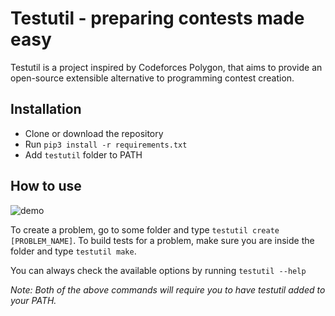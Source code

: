 # Testutil - preparing contests made easy

Testutil is a project inspired by Codeforces Polygon,
that aims to provide an open-source extensible alternative to programming contest creation.


## Installation

- Clone or download the repository
- Run `pip3 install -r requirements.txt`
- Add `testutil` folder to PATH


## How to use

![demo](https://i.ibb.co/NNKBrWF/demo3.gif)

To create a problem, go to some folder and type `testutil create [PROBLEM_NAME]`. To build tests for a problem, make sure you are inside the folder and type `testutil make`.

You can always check the available options by running `testutil --help`

_Note: Both of the above commands will require you to have testutil added to your PATH._

